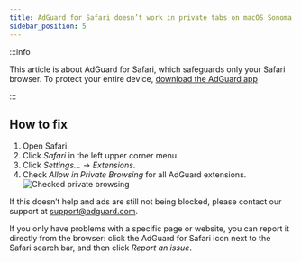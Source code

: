 ```yaml
---
title: AdGuard for Safari doesn’t work in private tabs on macOS Sonoma
sidebar_position: 5
---
```


:::info

This article is about AdGuard for Safari, which safeguards only your Safari browser. To protect your entire device, [download the AdGuard app](https://agrd.io/download-kb-adblock)

:::

## How to fix

1. Open Safari.
2. Click _Safari_ in the left upper corner menu.
3. Click _Settings…_ → _Extensions_.
4. Check _Allow in Private Browsing_ for all AdGuard extensions.
   ![Checked private browsing](https://cdn.adtidy.org/content/Kb/ad_blocker/safari/adg-safari-sonoma-private.png)

If this doesn’t help and ads are still not being blocked, please contact our support at support@adguard.com.

If you only have problems with a specific page or website, you can report it directly from the browser: click the AdGuard for Safari icon next to the Safari search bar, and then click _Report an issue_.
